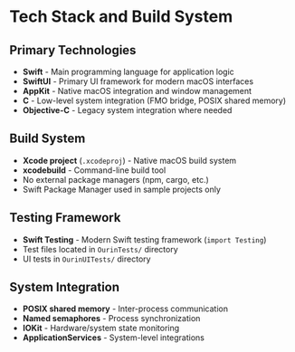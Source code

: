 # Tech Stack and Build System

## Primary Technologies
- **Swift** - Main programming language for application logic
- **SwiftUI** - Primary UI framework for modern macOS interfaces
- **AppKit** - Native macOS integration and window management
- **C** - Low-level system integration (FMO bridge, POSIX shared memory)
- **Objective-C** - Legacy system integration where needed

## Build System
- **Xcode project** (`.xcodeproj`) - Native macOS build system
- **xcodebuild** - Command-line build tool
- No external package managers (npm, cargo, etc.)
- Swift Package Manager used in sample projects only

## Testing Framework
- **Swift Testing** - Modern Swift testing framework (`import Testing`)
- Test files located in `OurinTests/` directory
- UI tests in `OurinUITests/` directory

## System Integration
- **POSIX shared memory** - Inter-process communication
- **Named semaphores** - Process synchronization
- **IOKit** - Hardware/system state monitoring
- **ApplicationServices** - System-level integrations